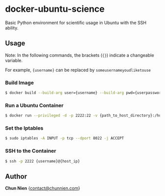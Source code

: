 # docker-ubuntu-science
Basic Python environment for scientific usage in Ubuntu with the SSH ability.


## Usage

Note: In the following commands, the brackets (`{}`) indicate a changeable variable.

For example, `{username}` can be replaced by  `someusernameyoudliketouse`

### Build Image
```bash
$ docker build --build-arg user={username} --build-arg pwd={userpassword} -t science/ubuntu https://github.com/ngroup/docker-ubuntu-science.git
```

### Run a Ubuntu Container
```bash
$ docker run --privileged -d -p 2222:22 -v {path_to_host_directory}:/home/{username} --name {container_name} science/ubuntu
```
 

### Set the Iptables
```bash
$ sudo iptables -A INPUT -p tcp --dport 8022 -j ACCEPT
```

### SSH to the Container
```bash
$ ssh -p 2222 {username}@{host_ip}
```

## Author
**Chun Nien** {contact@chunnien.com}
